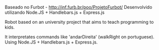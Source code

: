 Baseado no Furbot - http://inf.furb.br/poo/ProjetoFurbot/ 
Desenvolvido utilizando Node.JS + Handlebars.js + Express.js


Robot based on an university project that aims to teach programming to kids.

It interpretates commands like 'andarDireita' (walkRight on portuguese). 
Using Node.JS + Handlebars.js + Express.js.
